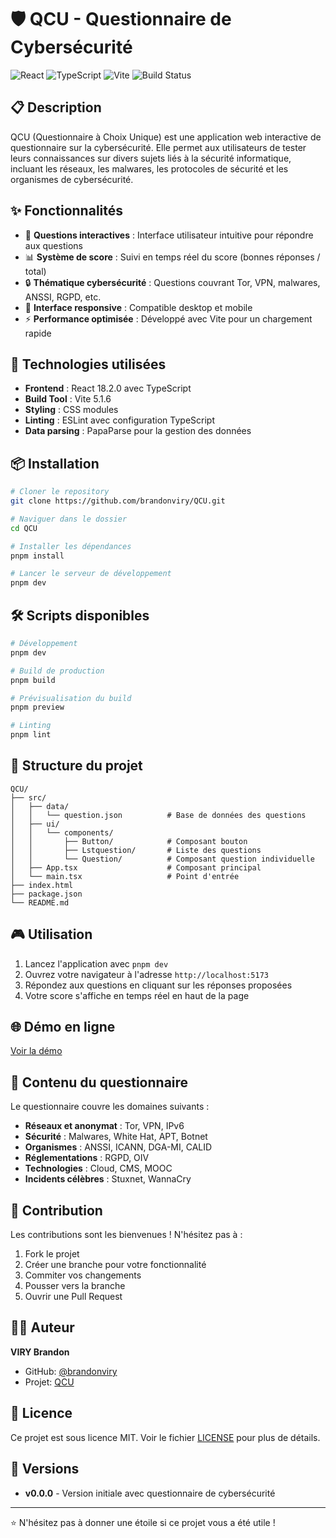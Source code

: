 # 🛡️ QCU - Questionnaire de Cybersécurité

![React](https://img.shields.io/badge/React-18.2.0-61DAFB?style=for-the-badge&logo=react&logoColor=white)
![TypeScript](https://img.shields.io/badge/TypeScript-5.4.2-3178C6?style=for-the-badge&logo=typescript&logoColor=white)
![Vite](https://img.shields.io/badge/Vite-5.1.6-646CFF?style=for-the-badge&logo=vite&logoColor=white)
![Build Status](https://img.shields.io/badge/Build-Passing-brightgreen?style=for-the-badge)

## 📋 Description

QCU (Questionnaire à Choix Unique) est une application web interactive de questionnaire sur la cybersécurité. Elle permet aux utilisateurs de tester leurs connaissances sur divers sujets liés à la sécurité informatique, incluant les réseaux, les malwares, les protocoles de sécurité et les organismes de cybersécurité.

## ✨ Fonctionnalités

- 🎯 **Questions interactives** : Interface utilisateur intuitive pour répondre aux questions
- 📊 **Système de score** : Suivi en temps réel du score (bonnes réponses / total)
- 🔒 **Thématique cybersécurité** : Questions couvrant Tor, VPN, malwares, ANSSI, RGPD, etc.
- 📱 **Interface responsive** : Compatible desktop et mobile
- ⚡ **Performance optimisée** : Développé avec Vite pour un chargement rapide

## 🚀 Technologies utilisées

- **Frontend** : React 18.2.0 avec TypeScript
- **Build Tool** : Vite 5.1.6
- **Styling** : CSS modules
- **Linting** : ESLint avec configuration TypeScript
- **Data parsing** : PapaParse pour la gestion des données

## 📦 Installation

```bash
# Cloner le repository
git clone https://github.com/brandonviry/QCU.git

# Naviguer dans le dossier
cd QCU

# Installer les dépendances
pnpm install

# Lancer le serveur de développement
pnpm dev
```

## 🛠️ Scripts disponibles

```bash
# Développement
pnpm dev

# Build de production
pnpm build

# Prévisualisation du build
pnpm preview

# Linting
pnpm lint
```

## 📁 Structure du projet

```
QCU/
├── src/
│   ├── data/
│   │   └── question.json          # Base de données des questions
│   ├── ui/
│   │   └── components/
│   │       ├── Button/            # Composant bouton
│   │       ├── Lstquestion/       # Liste des questions
│   │       └── Question/          # Composant question individuelle
│   ├── App.tsx                    # Composant principal
│   └── main.tsx                   # Point d'entrée
├── index.html
├── package.json
└── README.md
```

## 🎮 Utilisation

1. Lancez l'application avec `pnpm dev`
2. Ouvrez votre navigateur à l'adresse `http://localhost:5173`
3. Répondez aux questions en cliquant sur les réponses proposées
4. Votre score s'affiche en temps réel en haut de la page

## 🌐 Démo en ligne

[Voir la démo](https://qcu.vercel.app/)

## 📝 Contenu du questionnaire

Le questionnaire couvre les domaines suivants :
- **Réseaux et anonymat** : Tor, VPN, IPv6
- **Sécurité** : Malwares, White Hat, APT, Botnet
- **Organismes** : ANSSI, ICANN, DGA-MI, CALID
- **Réglementations** : RGPD, OIV
- **Technologies** : Cloud, CMS, MOOC
- **Incidents célèbres** : Stuxnet, WannaCry

## 🤝 Contribution

Les contributions sont les bienvenues ! N'hésitez pas à :
1. Fork le projet
2. Créer une branche pour votre fonctionnalité
3. Commiter vos changements
4. Pousser vers la branche
5. Ouvrir une Pull Request

## 👨‍💻 Auteur

**VIRY Brandon**
- GitHub: [@brandonviry](https://github.com/brandonviry)
- Projet: [QCU](https://github.com/brandonviry/QCU)

## 📄 Licence

Ce projet est sous licence MIT. Voir le fichier [LICENSE](LICENSE) pour plus de détails.

## 🔄 Versions

- **v0.0.0** - Version initiale avec questionnaire de cybersécurité

---

⭐ N'hésitez pas à donner une étoile si ce projet vous a été utile !

